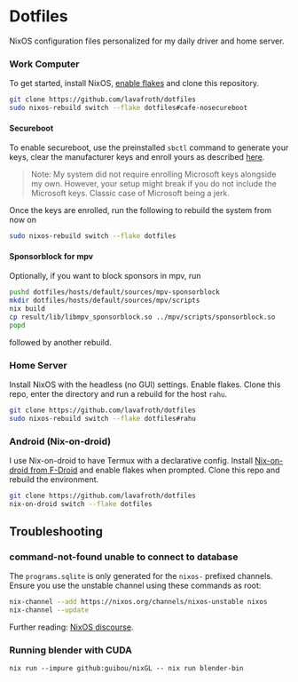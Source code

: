 # Dotfiles

NixOS configuration files personalized for my daily driver and home server.

### Work Computer

To get started, install NixOS, [enable flakes](https://nixos.wiki/wiki/Flakes#NixOS)
and clone this repository.

```sh
git clone https://github.com/lavafroth/dotfiles
sudo nixos-rebuild switch --flake dotfiles#cafe-nosecureboot
```

#### Secureboot

To enable secureboot, use the preinstalled `sbctl` command to generate your keys,
clear the manufacturer keys and enroll yours as described [here](https://github.com/nix-community/lanzaboote/blob/master/docs/QUICK_START.md).

> Note: My system did not require enrolling Microsoft keys alongside my own. However, your setup might break if you do not include the Microsoft keys. Classic case of Microsoft being a jerk.

Once the keys are enrolled, run the following to rebuild the system from now on

```sh
sudo nixos-rebuild switch --flake dotfiles
```

#### Sponsorblock for mpv

Optionally, if you want to block sponsors in mpv, run

```sh
pushd dotfiles/hosts/default/sources/mpv-sponsorblock
mkdir dotfiles/hosts/default/sources/mpv/scripts
nix build
cp result/lib/libmpv_sponsorblock.so ../mpv/scripts/sponsorblock.so
popd
```

followed by another rebuild.

### Home Server

Install NixOS with the headless (no GUI) settings. Enable flakes.
Clone this repo, enter the directory and run a rebuild for the host `rahu`.

```sh
git clone https://github.com/lavafroth/dotfiles
sudo nixos-rebuild switch --flake dotfiles#rahu
```

### Android (Nix-on-droid)

I use Nix-on-droid to have Termux with a declarative config. Install
[Nix-on-droid from F-Droid](https://f-droid.org/en/packages/com.termux.nix/) and
enable flakes when prompted. Clone this repo and rebuild the environment.

```sh
git clone https://github.com/lavafroth/dotfiles
nix-on-droid switch --flake dotfiles
```

## Troubleshooting

### command-not-found unable to connect to database

The `programs.sqlite` is only generated for the `nixos-` prefixed channels.
Ensure you use the unstable channel using these commands as root:

```sh
nix-channel --add https://nixos.org/channels/nixos-unstable nixos
nix-channel --update
```

Further reading: [NixOS discourse](https://discourse.nixos.org/t/command-not-found-unable-to-open-database/3807).

### Running blender with CUDA

```
nix run --impure github:guibou/nixGL -- nix run blender-bin
```
